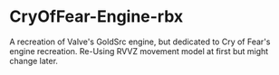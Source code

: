 # CryOfFear-Engine-rbx
A recreation of Valve's GoldSrc engine, but dedicated to Cry of Fear's engine recreation. Re-Using RVVZ movement model at first but might change later.
